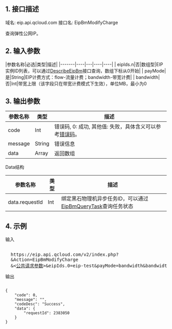 ## 1. 接口描述
 
域名: eip.api.qcloud.com
接口名: EipBmModifyCharge

查询弹性公网IP。

 

## 2. 输入参数
 
|参数名称|必选|类型|描述|
|-------|----|---|----|----|
| eipIds.n|否|数组型|EIP实例ID列表，可以通过[DescribeEipBm](/doc/api/456/6671)接口查询，数组下标从0开始|
| payMode|是|String|EIP计费方式：flow-流量计费；bandwidth-带宽计费|
| bandwidth|否|Int|带宽上限（该字段只在带宽计费模式下生效），单位MB，最小为0


## 3. 输出参数
| 参数名称 | 类型 | 描述 |
|---------|---------|---------|
| code |  Int | 错误码, 0: 成功, 其他值: 失败，具体含义可以参考[错误码](/doc/api/456/6725)。 |
| message |   String | 错误信息 |
| data |   Array | 返回数组 |

Data结构

|参数名称|类型|描述|
|---|---|---|
| data.requestId | Int | 绑定黑石物理机异步任务ID，可以通过[EipBmQueryTask](/doc/api/456/6670)查询任务状态|

## 4. 示例
 
输入
<pre>

  https://eip.api.qcloud.com/v2/index.php?
  &Action=EipBmModifyCharge
  &<<a href="https://www.qcloud.com/doc/api/229/6976">公共请求参数</a>>&eipIds.0=eip-test&payMode=bandwidth&bandwidth=40
</pre>

输出
```

{
    "code": 0,
    "message": "",
    "codeDesc": "Success",
    "data": {
        "requestId": 2383050
    }
}
```

